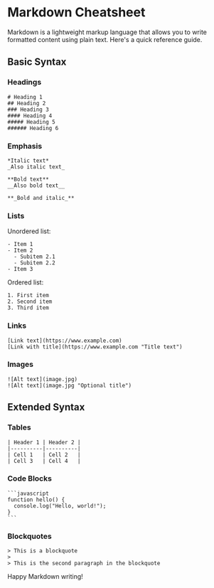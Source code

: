 # Markdown Cheatsheet

Markdown is a lightweight markup language that allows you to write formatted content using plain text. Here's a quick reference guide.

## Basic Syntax

### Headings

```
# Heading 1
## Heading 2
### Heading 3
#### Heading 4
##### Heading 5
###### Heading 6
```

### Emphasis

```
*Italic text*
_Also italic text_

**Bold text**
__Also bold text__

**_Bold and italic_**
```

### Lists

Unordered list:
```
- Item 1
- Item 2
  - Subitem 2.1
  - Subitem 2.2
- Item 3
```

Ordered list:
```
1. First item
2. Second item
3. Third item
```

### Links

```
[Link text](https://www.example.com)
[Link with title](https://www.example.com "Title text")
```

### Images

```
![Alt text](image.jpg)
![Alt text](image.jpg "Optional title")
```

## Extended Syntax

### Tables

```
| Header 1 | Header 2 |
|----------|----------|
| Cell 1   | Cell 2   |
| Cell 3   | Cell 4   |
```

### Code Blocks

````
```javascript
function hello() {
  console.log("Hello, world!");
}
```
````

### Blockquotes

```
> This is a blockquote
> 
> This is the second paragraph in the blockquote
```

Happy Markdown writing!
